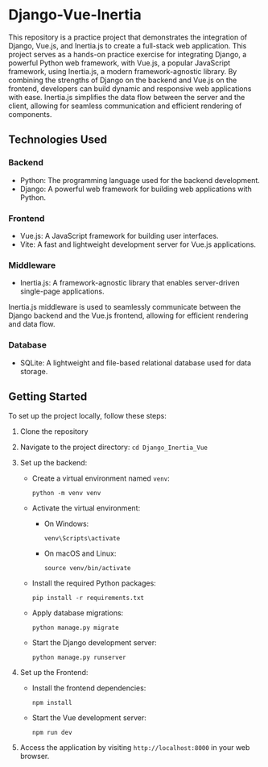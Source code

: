 # Django-Vue-Inertia

This repository is a practice project that demonstrates the integration of Django, Vue.js, and Inertia.js to create a full-stack web application.
This project serves as a hands-on practice exercise for integrating Django, a powerful Python web framework, with Vue.js, a popular JavaScript framework, using Inertia.js, a modern framework-agnostic library.
By combining the strengths of Django on the backend and Vue.js on the frontend, developers can build dynamic and responsive web applications with ease. Inertia.js simplifies the data flow between the server and the client, allowing for seamless communication and efficient rendering of components.

## Technologies Used

### Backend

- Python: The programming language used for the backend development.
- Django: A powerful web framework for building web applications with Python.

### Frontend

- Vue.js: A JavaScript framework for building user interfaces.
- Vite: A fast and lightweight development server for Vue.js applications.

### Middleware

- Inertia.js: A framework-agnostic library that enables server-driven single-page applications.

Inertia.js middleware is used to seamlessly communicate between the Django backend and the Vue.js frontend, allowing for efficient rendering and data flow.

### Database

- SQLite: A lightweight and file-based relational database used for data storage.

## Getting Started

To set up the project locally, follow these steps:

1. Clone the repository
2. Navigate to the project directory: `cd Django_Inertia_Vue`
3. Set up the backend:

   - Create a virtual environment named `venv`:

     ```
     python -m venv venv
     ```

   - Activate the virtual environment:

     - On Windows:
       ```
       venv\Scripts\activate
       ```
     - On macOS and Linux:
       ```
       source venv/bin/activate
       ```

   - Install the required Python packages:

     ```
     pip install -r requirements.txt
     ```

   - Apply database migrations:

     ```
     python manage.py migrate
     ```

   - Start the Django development server:
     ```
     python manage.py runserver
     ```

4. Set up the Frontend:

   - Install the frontend dependencies:

     ```
     npm install
     ```

   - Start the Vue development server:

     ```
     npm run dev
     ```

5. Access the application by visiting `http://localhost:8000` in your web browser.
